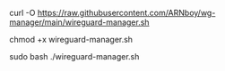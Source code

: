 curl -O https://raw.githubusercontent.com/ARNboy/wg-manager/main/wireguard-manager.sh

chmod +x wireguard-manager.sh

sudo bash ./wireguard-manager.sh
